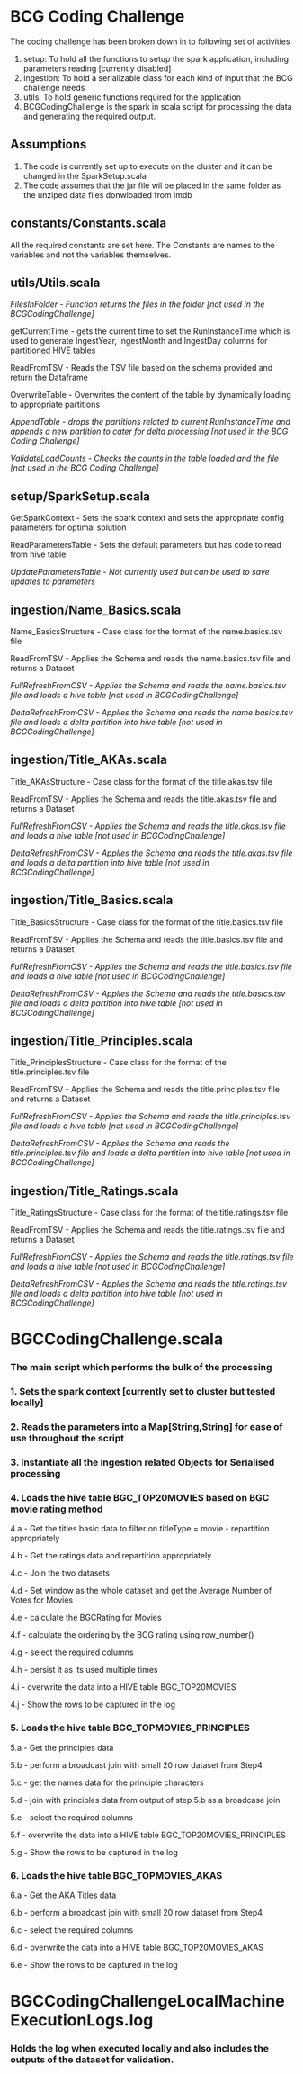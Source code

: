 # BCG Coding Challenge
The coding challenge has been broken down in to following set of activities
1. setup: To hold all the functions to setup the spark application, including parameters reading [currently disabled]
2. ingestion: To hold a serializable class for each kind of input that the BCG challenge needs
3. utils: To hold generic functions required for the application
4. BCGCodingChallenge is the spark in scala script for processing the data and generating the required output.

## Assumptions 
1. The code is currently set up to execute on the cluster and it can be changed in the SparkSetup.scala
2. The code assumes that the jar file wil be placed in the same folder as the unziped data files donwloaded from imdb

## constants/Constants.scala
All the required constants are set here. The Constants are names to the variables and not the variables themselves.

## utils/Utils.scala
 *FilesInFolder - Function returns the files in the folder [not used in the BCGCodingChallenge]* 

getCurrentTime - gets the current time to set the RunInstanceTime which is used to generate IngestYear, IngestMonth and IngestDay columns for partitioned HIVE tables

ReadFromTSV - Reads the TSV file based on the schema provided and return the Dataframe

OverwriteTable - Overwrites the content of the table by dynamically loading to appropriate partitions

 *AppendTable  - drops the partitions related to current RunInstanceTime and appends a new partition to cater for delta processing [not used in the BCG Coding Challenge]* 

 *ValidateLoadCounts  - Checks the counts in the table loaded and the file   [not used in the BCG Coding Challenge]* 

## setup/SparkSetup.scala
GetSparkContext - Sets the spark context and sets the appropriate config parameters for optimal solution

ReadParametersTable - Sets the default parameters but has code to read from hive table

 *UpdateParametersTable - Not currently used but can be used to save updates to parameters* 

## ingestion/Name_Basics.scala	
Name_BasicsStructure - Case class for the format of the name.basics.tsv file

ReadFromTSV - Applies the Schema and reads the name.basics.tsv file and returns a Dataset

 *FullRefreshFromCSV - Applies the Schema and reads the name.basics.tsv file and loads a hive table [not used in BCGCodingChallenge]* 

 *DeltaRefreshFromCSV - Applies the Schema and reads the name.basics.tsv file and loads a delta partition into hive table [not used in BCGCodingChallenge]* 

## ingestion/Title_AKAs.scala	
Title_AKAsStructure - Case class for the format of the title.akas.tsv file

ReadFromTSV - Applies the Schema and reads the title.akas.tsv file and returns a Dataset

 *FullRefreshFromCSV - Applies the Schema and reads the title.akas.tsv file and loads a hive table [not used in BCGCodingChallenge]* 

 *DeltaRefreshFromCSV - Applies the Schema and reads the title.akas.tsv file and loads a delta partition into hive table [not used in BCGCodingChallenge]* 

## ingestion/Title_Basics.scala	
Title_BasicsStructure - Case class for the format of the title.basics.tsv file

ReadFromTSV - Applies the Schema and reads the title.basics.tsv file and returns a Dataset

 *FullRefreshFromCSV - Applies the Schema and reads the title.basics.tsv file and loads a hive table [not used in BCGCodingChallenge]* 

 *DeltaRefreshFromCSV - Applies the Schema and reads the title.basics.tsv file and loads a delta partition into hive table [not used in BCGCodingChallenge]* 

## ingestion/Title_Principles.scala	
Title_PrinciplesStructure - Case class for the format of the title.principles.tsv file

ReadFromTSV - Applies the Schema and reads the title.principles.tsv file and returns a Dataset

 *FullRefreshFromCSV - Applies the Schema and reads the title.principles.tsv file and loads a hive table [not used in BCGCodingChallenge]* 

 *DeltaRefreshFromCSV - Applies the Schema and reads the title.principles.tsv file and loads a delta partition into hive table [not used in BCGCodingChallenge]* 

## ingestion/Title_Ratings.scala	
Title_RatingsStructure - Case class for the format of the title.ratings.tsv file

ReadFromTSV - Applies the Schema and reads the title.ratings.tsv file and returns a Dataset

 *FullRefreshFromCSV - Applies the Schema and reads the title.ratings.tsv file and loads a hive table [not used in BCGCodingChallenge]* 

 *DeltaRefreshFromCSV - Applies the Schema and reads the title.ratings.tsv file and loads a delta partition into hive table [not used in BCGCodingChallenge]* 


# BGCCodingChallenge.scala
### The main script which performs the bulk of the processing
### 1. Sets the spark context [currently set to cluster but tested locally]
### 2. Reads the parameters into a Map[String,String] for ease of use throughout the script
### 3. Instantiate all the ingestion related Objects for Serialised processing 
### 4. Loads the hive table BGC_TOP20MOVIES based on BGC movie rating method

  4.a - Get the titles basic data to filter on titleType = movie - repartition appropriately
  
  4.b - Get the ratings data and repartition appropriately
  
  4.c - Join the two datasets
  
  4.d - Set window as the whole dataset and get the Average Number of Votes for Movies
  
  4.e - calculate the BGCRating for Movies  
  
  4.f - calculate the ordering by the BCG rating using row_number()
  
  4.g - select the required columns
  
  4.h - persist it as its used multiple times
  
  4.i - overwrite the data into a HIVE table BGC_TOP20MOVIES 
  
  4.j - Show the rows to be captured in the log
  
### 5. Loads the hive table BGC_TOPMOVIES_PRINCIPLES

  5.a - Get the principles data 
  
  5.b - perform a broadcast join with small 20 row dataset from Step4 
  
  5.c - get the names data for the principle characters
  
  5.d - join with principles data from output of step 5.b as a broadcase join
  
  5.e - select the required columns
  
  5.f - overwrite the data into a HIVE table BGC_TOP20MOVIES_PRINCIPLES 
  
  5.g - Show the rows to be captured in the log
  
### 6. Loads the hive table BGC_TOPMOVIES_AKAS

  6.a - Get the AKA Titles data 
  
  6.b - perform a broadcast join with small 20 row dataset from Step4 
  
  6.c - select the required columns
  
  6.d - overwrite the data into a HIVE table BGC_TOP20MOVIES_AKAS 
  
  6.e - Show the rows to be captured in the log
  
# BGCCodingChallengeLocalMachineExecutionLogs.log
### Holds the log when executed locally and also includes the outputs of the dataset for validation.
